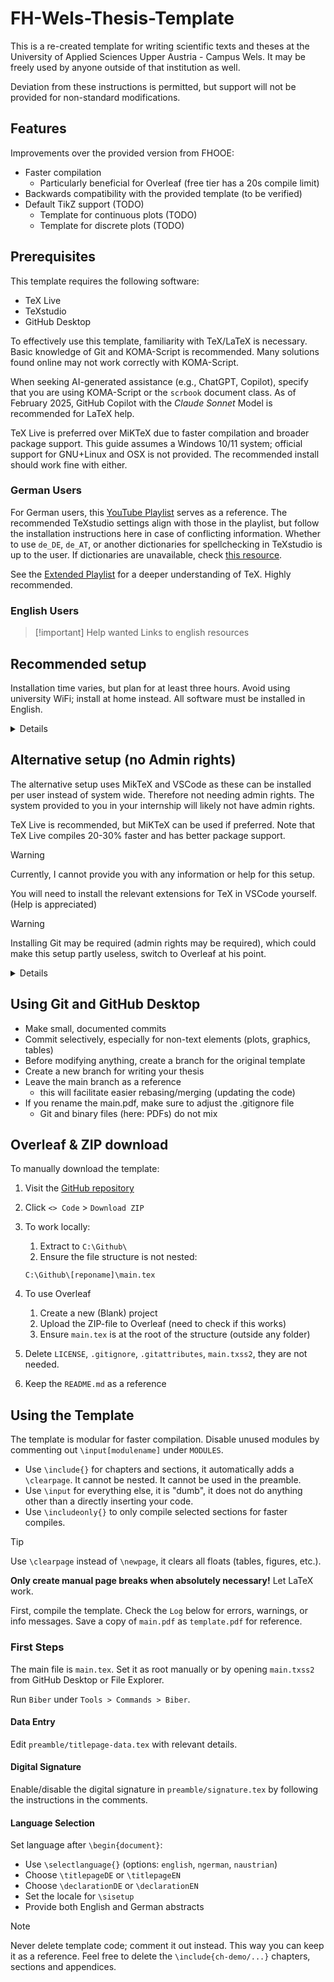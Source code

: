 # FH-Wels-Thesis-Template

This is a re-created template for writing scientific texts and theses at the University of Applied Sciences Upper Austria - Campus Wels. It may be freely used by anyone outside of that institution as well.

Deviation from these instructions is permitted, but support will not be provided for non-standard modifications.

## Features

Improvements over the provided version from FHOOE:

- Faster compilation
  - Particularly beneficial for Overleaf (free tier has a 20s compile limit)
- Backwards compatibility with the provided template (to be verified)
- Default TikZ support (TODO)
  - Template for continuous plots (TODO)
  - Template for discrete plots (TODO)

## Prerequisites

This template requires the following software:

- TeX Live
- TeXstudio
- GitHub Desktop

To effectively use this template, familiarity with TeX/LaTeX is necessary. Basic knowledge of Git and KOMA-Script is recommended. Many solutions found online may not work correctly with KOMA-Script.

When seeking AI-generated assistance (e.g., ChatGPT, Copilot), specify that you are using KOMA-Script or the `scrbook` document class. As of February 2025, GitHub Copilot with the *Claude Sonnet* Model is recommended for LaTeX help.

TeX Live is preferred over MiKTeX due to faster compilation and broader package support. This guide assumes a Windows 10/11 system; official support for GNU+Linux and OSX is not provided. The recommended install should work fine with either.

### German Users

For German users, this [YouTube Playlist](https://www.youtube.com/playlist?list=PL0FqMC_xCtjTg5XgHXhNPUJNib6gW_Zpi) serves as a reference. The recommended TeXstudio settings align with those in the playlist, but follow the installation instructions here in case of conflicting information.
Whether to use `de_DE`, `de_AT`, or another dictionaries for spellchecking in TeXstudio is up to the user.
If dictionaries are unavailable, check [this resource](https://tex.stackexchange.com/questions/87650/dictionary-for-texstudio-no-dictionary-available).

See the [Extended Playlist](https://www.youtube.com/playlist?list=PL0FqMC_xCtjTEasZqICLLwTjk80rAP2GQ) for a deeper understanding of TeX. Highly recommended.

### English Users

>[!important] Help wanted
>Links to english resources

## Recommended setup

Installation time varies, but plan for at least three hours. Avoid using university WiFi; install at home instead. All software must be installed in English.

<details>

### TeX Live

Download the [TeX Live installer](https://mirror.ctan.org/systems/texlive/tlnet/install-tl-windows.exe) and run it. If prompted with "Windows protected your PC," click `More info`, then `Run Anyway`.

>[!note]Author's comment
> Yes, I know this install sucks, I do not like it either. But trust me here and use TeX Live if you can.

In the TeX Live installer:

1. Close both windows
2. Click the Windows icon and search for `TLShell TeX Live Manager`; (see tip below for alternatives)
3. Open it and wait for it to establish a connection
4. Click `All` (should show many packages)
5. Click `Not installed` (should show no packages; otherwise, install all)
6. Click `Updateable` (should show no packages; otherwise, update all)
7. Close the manager

>[!tip]
>If `TLShell TeX Live Manager` does not appear in Windows search, open `cmd` and type `tlshell`.
>
>Alternatively, navigate to `C:\texlive\2024\bin\windows\tlshell.exe` (year may vary) and create a desktop shortcut.

### Install TeXstudio & GitHub Desktop

Using winget:

- Open PowerShell (preferably as admin) and run:

``` bash
winget install texstudio.texstudio --locale en-US
```

``` bash
winget install github.githubdesktop --locale en-US
```

Using standard Windows installation:

- Download from [texstudio.org](https://www.texstudio.org/) and install manually. Set the language to **English**, other settings can remain at default.
- Download from [github.com](https://desktop.github.com/) and install manually.

Set the language to English.

### Configure GitHub Desktop

1. Create a [GitHub account](https://github.com/) (use a private email, not a university/work email).
2. In GitHub Desktop:
3. Visit the [GitHub repository](https://github.com/Gugarutz/FH-Wels-Thesis-Template) or scroll to the top
4. Click `<> Code` > `Open with GitHub Desktop`
5. Click allow in the browser pop up
6. A popup in GitHub Desktop will open
7. Set the local path to `C:\Github\[reponame]`

>[!Important]
> Do not use long directory paths or OneDrive folders to avoid syncing issues. Use a separate backup solution (e.g., FreeFileSync) for replication to a cloud folder or external storage.

</details>

## Alternative setup (no Admin rights)

The alternative setup uses MikTeX and VSCode as these can be installed per user instead of system wide. Therefore not needing admin rights. The system provided to you in your internship will likely not have admin rights.

TeX Live is recommended, but MiKTeX can be used if preferred. Note that TeX Live compiles 20-30% faster and has better package support.

>[!warning]
>Currently, I cannot provide you with any information or help for this setup.
>
>You will need to install the relevant extensions for TeX in VSCode yourself. (Help is appreciated)

>[!warning]
>Installing Git may be required (admin rights may be required), which could make this setup partly useless, switch to Overleaf at his point.

<details>

### Install MikTeX & VS Code

  Open `cmd` or `powershell` and run:

  ``` bash
  winget install MikTeX.MikTeX --locale en-US
  ```

  Then run:

  ``` bash
  winget install vscode --locale en-US
  ```

  >[!warning]
  >Do not install more than one TeX distribution. (mostly for your own sanity)

</details>

## Using Git and GitHub Desktop

- Make small, documented commits
- Commit selectively, especially for non-text elements (plots, graphics, tables)
- Before modifying anything, create a branch for the original template
- Create a new branch for writing your thesis
- Leave the main branch as a reference
  - this will facilitate easier rebasing/merging (updating the code)
- If you rename the main.pdf, make sure to adjust the .gitignore file
  - Git and binary files (here: PDFs) do not mix

## Overleaf & ZIP download

To manually download the template:

1. Visit the [GitHub repository](https://github.com/Gugarutz/FH-Wels-Thesis-Template)
2. Click `<> Code` > `Download ZIP`
3. To work locally:
   1. Extract to `C:\Github\`
   2. Ensure the file structure is not nested:

    ```path
    C:\Github\[reponame]\main.tex
    ```

4. To use Overleaf
   1. Create a new (Blank) project
   2. Upload the ZIP-file to Overleaf (need to check if this works)
   3. Ensure `main.tex` is at the root of the structure (outside any folder)
5. Delete `LICENSE`, `.gitignore`, `.gitattributes`, `main.txss2`, they are not needed.
6. Keep the `README.md` as a reference

## Using the Template

The template is modular for faster compilation. Disable unused modules by commenting out `\input[modulename]` under `MODULES`.

- Use `\include{}` for chapters and sections, it automatically adds a `\clearpage`. It cannot be nested. It cannot be used in the preamble.
- Use `\input` for everything else, it is "dumb", it does not do anything other than a directly inserting your code.
- Use `\includeonly{}` to only compile selected sections for faster compiles.

>[!tip]
> Use `\clearpage` instead of `\newpage`, it clears all floats (tables, figures, etc.).
>
> **Only create manual page breaks when absolutely necessary!** Let LaTeX work.

First, compile the template. Check the `Log` below for errors, warnings, or info messages. Save a copy of `main.pdf` as `template.pdf` for reference.

### First Steps

The main file is `main.tex`. Set it as root manually or by opening `main.txss2` from GitHub Desktop or File Explorer.

Run `Biber` under `Tools > Commands > Biber`.

#### Data Entry

Edit `preamble/titlepage-data.tex` with relevant details.

#### Digital Signature

Enable/disable the digital signature in `preamble/signature.tex` by following the instructions in the comments.

#### Language Selection

Set language after `\begin{document}`:

- Use `\selectlanguage{}` (options: `english`, `ngerman`, `naustrian`)
- Choose `\titlepageDE` or `\titlepageEN`
- Choose `\declarationDE` or `\declarationEN`
- Set the locale for `\sisetup`
- Provide both English and German abstracts

>[!note]
> Never delete template code; comment it out instead. This way you can keep it as a reference. Feel free to delete the `\include{ch-demo/...}` chapters, sections and appendices.
